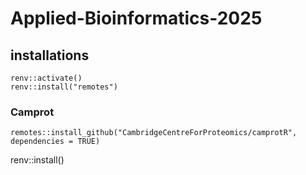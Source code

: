 # Applied-Bioinformatics-2025

## installations

```
renv::activate()
renv::install("remotes")
```

### Camprot
```
remotes::install_github("CambridgeCentreForProteomics/camprotR", dependencies = TRUE)
```

renv::install()
